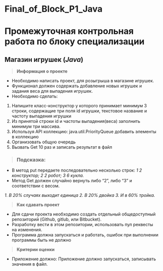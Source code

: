 # Final_of_Block_P1_Java

# Промежуточная контрольная работа по блоку специализации

## Магазин игрушек (*Java*)

>**Информация о проекте**

+ Необходимо написать проект, для розыгрыша в магазине игрушек. 
+ Функционал должен содержать добавление новых игрушек и задания веса для выпадения игрушек.
+ Необходимо сделать:

1. Напишите класс-конструктор у которого принимает минимум 3 строки,
содержащие три поля id игрушки, текстовое название и частоту выпадения
игрушки
2. Из принятой строки id и частоты выпадения(веса) заполнить минимум три
массива.
3. Используя API коллекцию: java.util.PriorityQueue добавить элементы в
коллекцию
4. Организовать общую очередь 
5. Вызвать Get 10 раз и записать результат в
файл

>### Подсказка:

+ В метод put передаете последовательно несколько строк:
*1 2 конструктор;* *2 2 робот;* *3 6 кукла.*
+ Метод Get должен случайно вернуть либо “2”, либо “3” и соответствии с весом. 

*1. В 20% случаях выходит единица
2. В 20% двойка
3. И в 60% тройка.*

>**Как сдавать проект**
+ Для сдачи проекта необходимо создать отдельный общедоступный репозиторий (Github, gitlub, или Bitbucket).
+ Разработку вести в этом репозитории, использовать пул реквесты на изменения.
+ Программа должна запускаться и работать, ошибок при выполнении программы быть не должно

>**Критерии оценки**
+ Приложение должно:
Приложение должно запускаться, записывать значения в файл.



